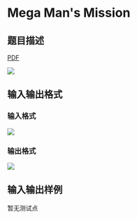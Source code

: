 # Mega Man&#039;s Mission

## 题目描述

[problemUrl]: https://uva.onlinejudge.org/index.php?option=com_onlinejudge&Itemid=8&category=117&page=show_problem&problem=2895

[PDF](https://uva.onlinejudge.org/external/117/p11795.pdf)

![](https://cdn.luogu.com.cn/upload/vjudge_pic/UVA11795/8acb60c1babf9ceecc91892613ddce9c0b1a379c.png)

## 输入输出格式

### 输入格式

![](https://cdn.luogu.com.cn/upload/vjudge_pic/UVA11795/c62354109a790ac9a45267837a2a555b5fb583ee.png)

### 输出格式

![](https://cdn.luogu.com.cn/upload/vjudge_pic/UVA11795/71572053360aa04f629511f2b7586a556e169451.png)

## 输入输出样例

暂无测试点

